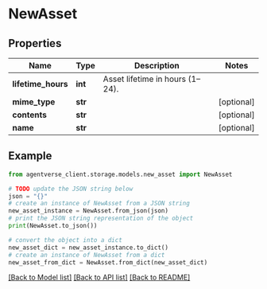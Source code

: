 # NewAsset


## Properties

Name | Type | Description | Notes
------------ | ------------- | ------------- | -------------
**lifetime_hours** | **int** | Asset lifetime in hours (1–24). | 
**mime_type** | **str** |  | [optional] 
**contents** | **str** |  | [optional] 
**name** | **str** |  | [optional] 

## Example

```python
from agentverse_client.storage.models.new_asset import NewAsset

# TODO update the JSON string below
json = "{}"
# create an instance of NewAsset from a JSON string
new_asset_instance = NewAsset.from_json(json)
# print the JSON string representation of the object
print(NewAsset.to_json())

# convert the object into a dict
new_asset_dict = new_asset_instance.to_dict()
# create an instance of NewAsset from a dict
new_asset_from_dict = NewAsset.from_dict(new_asset_dict)
```
[[Back to Model list]](../README.md#documentation-for-models) [[Back to API list]](../README.md#documentation-for-api-endpoints) [[Back to README]](../README.md)


